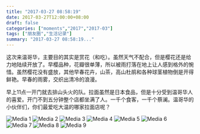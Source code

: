 ```yaml
---
title: "2017-03-27 08:58:19"
date: 2017-03-27T12:00:00+08:00
draft: false
categories: ["moments","2017","2017-03"]
tags: ["朋友圈","生活记录"]
summary: "2017-03-27 08:58:19..."
---
```


这次来温哥华，主要目的其实是赏花（和吃）。虽然天气不配合，但是樱花还是给力地陆续开放了。早樱品种，花瓣很单薄，所以被雨打落在地上让人感到格外的惋惜。虽然樱花没有盛放，其他早春花卉，山茶，高山杜鹃和各种球茎植物倒是开得鲜艳。早春的雨雾，交织出清冷的浪漫。

早上11点一开门就去排山头火的队。拉面虽然是日本食品，但是十分受到温哥华人的喜爱。开门不到五分钟整个店都坐满了人。一千个食客，一千个蔡澜。温哥华的小伙伴们，你们最爱吃大温的哪家拉面店呢？

![Media 1](/Moments/photos/2017-03-27/201703270858190.jpg)
![Media 2](/Moments/photos/2017-03-27/201703270858191.jpg)
![Media 3](/Moments/photos/2017-03-27/201703270858192.jpg)
![Media 4](/Moments/photos/2017-03-27/201703270858193.jpg)
![Media 5](/Moments/photos/2017-03-27/201703270858194.jpg)
![Media 6](/Moments/photos/2017-03-27/201703270858195.jpg)
![Media 7](/Moments/photos/2017-03-27/201703270858196.jpg)
![Media 8](/Moments/photos/2017-03-27/201703270858197.jpg)
![Media 9](/Moments/photos/2017-03-27/201703270858198.jpg)

